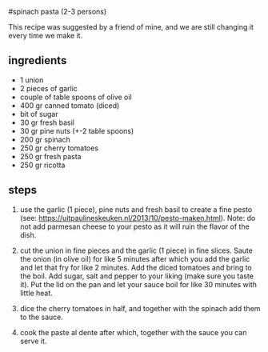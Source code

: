 #spinach pasta (2-3 persons)

This recipe was suggested by a friend of mine, and we are still changing it every time we make it.

## ingredients
- 1 union
- 2 pieces of garlic
- couple of table spoons of olive oil
- 400 gr canned tomato (diced)
- bit of sugar
- 30 gr fresh basil
- 30 gr pine nuts (+-2 table spoons)
- 200 gr spinach
- 250 gr cherry tomatoes
- 250 gr fresh pasta
- 250 gr ricotta

## steps
1. use the garlic (1 piece), pine nuts and fresh basil to create a fine pesto
   (see: https://uitpaulineskeuken.nl/2013/10/pesto-maken.html).
   Note: do not add parmesan cheese to your pesto as it will ruin the flavor
         of the dish.
   
2. cut the union in fine pieces and the garlic (1 piece) in fine slices.
   Saute the onion (in olive oil) for like 5 minutes after which you add the
   garlic and let that fry for like 2 minutes. Add the diced tomatoes and
   bring to the boil. Add sugar, salt and pepper to your liking (make sure
   you taste it). Put the lid on the pan and let your sauce boil for like
   30 minutes with little heat.

3. dice the cherry tomatoes in half, and together with the spinach add them
   to the sauce.  

4. cook the paste al dente after which, together with the sauce you can serve it.
